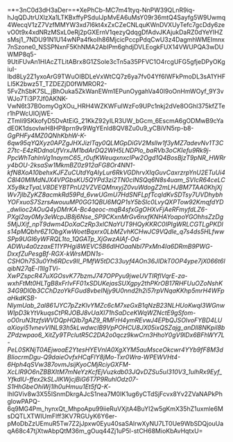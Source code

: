 =*=3nC0d3dH3aDer==*XePhCb-MC7m41tyq-NnPW39QLnR9iq-hJqQDJtrUXlzXa1LTKBxffyPSdulJpMvEA6uMsY09r36mtQ4Sayfg5W9Uwmq4WecqV1zZ7VzfMMYW3xd7l6kt4xZxCZeCNLquKWnDVXUyTefc7gcDdy6zevO0t9x4xdNRzMSxL0eRj2pGXErnV1qezyQdqgDfAdvJKAjukDaRZ0dYeYIHZsMsj1_7NDU91N1U14wNPa4fkoIh86MjcicPccpPdqCwU3z4DagmhWMEImnx7nSzone0_NSSPNxnF5KhNMA2AbIPm6ghdjDVLEogkFUX14VWUPQA3wDUWMP8q5-9UtiFUvAn1HIAcZTLitABrx8G1ZSole3cTn5a35PFVC1O4rcgUFG5gfjeDPyOKgiuI-lbd8Ly2Z1yxoArG9TWuOIBDLeVxWtCQ7z6ya7fv04Yf6lWFkPmoDL3sA1YHFLl5K2bwz5T_TZDEZjD0fWMROR2-5FvZhSbK7SL_jBhOuka5ZkWanEWm1EPunOygahVa40I9oOnHmWOyf_9Y3vWJo7Ti3P7Jf0AKNK-VwN6t37B0omyOgXOu_HRH4WZKWFuIWzFo9UPc1nkj2dVe8OGhl375kfZTer1hPWcUlOjWE-ZTmIi9SKkofyD5DvAtEiG_21KkZ92yILR3UW_bGcm_6EscmA6gODMwB9cYadE0K1dsovlwH8HP8prn9v9WgYEnld8QV8Zu0u9_yCBiVN5rp-b8-_GgPHFy4MZ0QNhKbhW-K-6qw95qYQXyz0APZgJHXJizlTqy0QLMGpDiGV2Msllw1f3yMZ7adevNv1T3C27tc-E4zRDdnaUfVrxJM1bdArDQ2WH5LNDPlo_baRVb3oCKIefu9Rk9j-PpcWhTahlnVg1naymC65_r0ufKWeuqxnxclPw2Ogd1Q4BosBjzT9pNR_HWRry4bOU-2ksaSw1MkmBZ0z912aFG8Or4NN1-kfN8XoA10behxKJFZuCUtdYqAIyLur6RkVGDhrvXIqGuvCaxrzrpYnU2ETuUi4C8l40MIMdNJX4VPGbsKU5QYPd3zi2TN0cINSQq6N8s4uam_SVIcR64ceLCX5y8kzTyaLV8DEYBTPnU2VZVEQMnxyjZ0vuWdogZ2mLHJBM7TAA0KhjXjWv7jlbZyKZ8acmkRd59Pd_6vwUGmU7HdSNFLpfTcqIdKvSDTsy7UVDhybhYOFxuoS7SzrsAwouuMP0GG1QBU6MQP1sY5bSIc0LvyQXPTow92KmqfdYD_dwIioc2AOuQ4yDMrKA-Bc4qeoc-mqB4sfxGgOHXvFjAeRFmyfdLZ6-PXgI2ay0My3eWcpJB8j6Nse_SP9CKxnMrGv6nxfKNHAYoapoYGOhhsZzDg5MjJXif_npT9dwm4DoXaCzRp3xlCNaYUT9HQyKKRC0IPIgWRLCGTLgPKDls14pMQbhr6Z1ObgXwWoetBqxrx0LbMZvhKCHwJC9VQdle_q7s4ds5HLfwwSPp9UGI6yWFRQL1to_1QGATp_XjGwzAlAf-Od-ADWu4a0zzaxE11YPHgi8WEVC5B6dlHOaaNbl7PxMn4Ia6DRmB9PWG-DxxfZuPesgBf-RGX-kWrsMDN1s-CSHOh753u0Yh6RDcv9lI_PMfW5tDC33uyf4AOn36JIDkT0OP4ype7jX066t6lqibN27qE-l1lIgTVi-XwPZspcR47uXGOsvK77bzmJ747OPPyu9jweUVTIRfIVqrE-za-wxhFtMt0HLTgB8xFrIvFF01xSDUKejasSUXgpy2thPKrOB17RHFUuOZoNshK34G9Dl0b3CChDzoYkFGud8vbeINjy9U0nnd2h2i57rpVNqaKKhp5mrH4WFpaHkdKSB-NlymUab_2al861JYC7pZzKlvYMZc6cM7xeGxB1qNzB23NLHUoKwqI3WGnwWIpD3kYtVkuqsCtPRJOBJ8vUaXI71hSaDceKWqWZNctE9gSfom-oO0ruN3tzfsWVDQpHQlb7gAZ9_RMFrH4ymREvwJ4EPbQJSOlvoFYBD4LUaXioyi51vnevVINL93h5kLwdwcIB9VpPOHCU8JX05ixQSZajg_anDll8NKpiI8bZPdzwpao6_XitZy9TPclutR5C2DA2o0qcz9kwCrn3HhoY0gV9lDx6BFhWY7L-PeL0SKNjT0AEjwoaE2YtesHYEVnIA0XgXYM5auMsceOkcwr4YYb9fF8M3dBliocrmDgu-Q9daieOvfxHCqFlY8jMo-Txr0Wra-WPEWVHt4-6Hph4qSVw387ovmJsijKyoCMjRciyGXFM-XcLIR9O6nZBBXItM7mNeYzKcfEjVuzkdb03JQvDZSu5uI310V3_1ulhRx9Eyf_YfkdlU-ffex2kSLJlKWjcjBiG6T7P9RuhlOdz07-S1HhGbeOhiWj1lh0uHmuu1Et5fQ-K_-IhlGViv8w3X55ISnmDkrgAJcS1nea7M0IK1ug6yCTdSjFcvx8Yv2ZVaNAPkPhgIowPAPQ-6q9MG4Pm_hynxQt_MhpoApu99iieRuVXjtA4BuYI2w5gKmX35hZ1uxmle6MsDQTLXTWIUmFlff3KV7RGUyK6Y6er-pMoDbZzUEmuR5Tw7Z2jJpxw0Eyu40saSAlrwXyNU7LT0Ue9WbSDQjouUaqA68c47tjXtwAbpQtM36m_gOuq44Zj1uP5l-stCH68MioKbAvHqtxU=